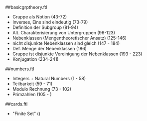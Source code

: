 ##basicgrptheory.ftl

* Gruppe als Notion (43-72)
* Inverses, Eins sind eindeutig (73-79)
* Definition der Subgroup (81-94)
* Alt. Charakterisierung von Untergruppen (96-123)
* Nebenklassen (Mengentheoretischer Ansatz) (125-146)
* nicht disjunkte Nebenklassen sind gleich (147 - 184)
* Def. Menge der Nebenklassen (186)
* Gruppe ist disjunkte Vereinigung der Nebenklassen (193 - 223)
* Konjugation (234-241)

##numbers.ftl

* Integers + Natural Numbers (1 - 58)
* Teilbarkeit (59 - 71)
* Modulo Rechnung (73 - 102)
* Primzahlen (105 - )

##cards.ftl

* "Finite Set" ()
